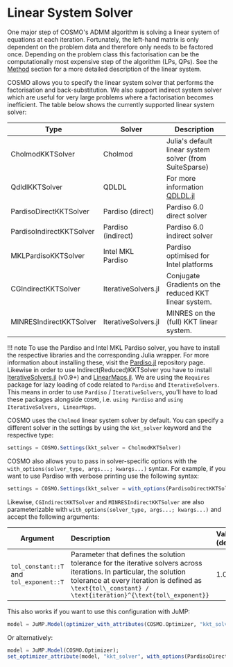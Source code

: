 # Linear System Solver

One major step of COSMO's ADMM algorithm is solving a linear system of equations at each iteration. Fortunately, the left-hand matrix is only dependent on the problem data and therefore only needs to be factored once. Depending on the problem class this factorisation can be the computationally most expensive step of the algorithm (LPs, QPs). See the [Method](@ref) section for a more detailed description of the linear system.

COSMO allows you to specify the linear system solver that performs the factorisation and back-substitution. We also support indirect system solver which are useful for very large problems where a factorisation becomes inefficient. The table below shows the currently supported linear system solver:



Type | Solver | Description
--- | --- | ---
CholmodKKTSolver | Cholmod | Julia's default linear system solver (from SuiteSparse)
QdldlKKTSolver | QDLDL | For more information [QDLDL.jl](https://github.com/oxfordcontrol/QDLDL.jl)
PardisoDirectKKTSolver | Pardiso (direct) | Pardiso 6.0 direct solver
PardisoIndirectKKTSolver | Pardiso (indirect) | Pardiso 6.0 indirect solver
MKLPardisoKKTSolver | Intel MKL Pardiso | Pardiso optimised for Intel platforms
CGIndirectKKTSolver | IterativeSolvers.jl | Conjugate Gradients on the reduced KKT linear system.
MINRESIndirectKKTSolver | IterativeSolvers.jl | MINRES on the (full) KKT linear system.

!!! note
    To use the Pardiso and Intel MKL Pardiso solver, you have to install the respective libraries and the corresponding Julia wrapper. For more information about installing these, visit the [Pardiso.jl](https://github.com/JuliaSparse/Pardiso.jl) repository page. Likewise in order to use Indirect(Reduced)KKTSolver you have to install [IterativeSolvers.jl](https://github.com/JuliaMath/IterativeSolvers.jl) (v0.9+) and [LinearMaps.jl](https://github.com/Jutho/LinearMaps.jl). We are using the `Requires` package for lazy loading of code related to `Pardiso` and `IterativeSolvers`. This means in order to use `Pardiso` / `IterativeSolvers`, you'll have to load these packages alongside `COSMO`, i.e. `using Pardiso` and `using IterativeSolvers, LinearMaps`.

COSMO uses the `Cholmod` linear system solver by default. You can specify a different solver in the settings by using the `kkt_solver` keyword and the respective type:

```julia
settings = COSMO.Settings(kkt_solver = CholmodKKTSolver)

```

COSMO also allows you to pass in solver-specific options with the `with_options(solver_type, args...; kwargs...)` syntax. For example, if you want to use Pardiso with verbose printing use the following syntax:
```julia
settings = COSMO.Settings(kkt_solver = with_options(PardisoDirectKKTSolver, msg_level_on = true))
```

Likewise, `CGIndirectKKTSolver` and `MINRESIndirectKKTSolver` are also parameterizable with `with_options(solver_type, args...; kwargs...)` and accept the following arguments:

 Argument | Description | Values (default)
-------------- |   :-------------- |   :--------------
`tol_constant::T` and `tol_exponent::T` | Parameter that defines the solution tolerance for the iterative solvers across iterations. In particular, the solution tolerance at every iteration is defined as ``\text{tol\_constant} /  \text{iteration}^{\text{tol\_exponent}}`` | 1.0, 1.5


This also works if you want to use this configuration with JuMP:

```julia
model = JuMP.Model(optimizer_with_attributes(COSMO.Optimizer, "kkt_solver" => with_options(PardisoDirectKKTSolver, msg_level_on = true));

```
Or alternatively:
```julia
model = JuMP.Model(COSMO.Optimizer);
set_optimizer_attribute(model, "kkt_solver", with_options(PardisoDirectKKTSolver, msg_level_on = true));
```